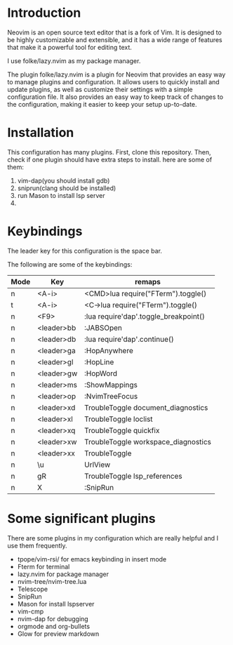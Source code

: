 # Introduction

Neovim is an open source text editor that is a fork of Vim.
It is designed to be highly customizable and extensible, and it has a wide range of features that make it a powerful tool for editing text.

I use folke/lazy.nvim as my package manager.

The plugin folke/lazy.nvim is a plugin for Neovim that provides an easy way to manage plugins and configuration.
It allows users to quickly install and update plugins, as well as customize their settings with a simple configuration file.
It also provides an easy way to keep track of changes to the configuration, making it easier to keep your setup up-to-date.

# Installation

This configuration has many plugins. First, clone this repository. Then, check if
one plugin should have extra steps to install. here are some of them:
1. vim-dap(you should install gdb)
2. sniprun(clang should be installed)
3. run Mason to install lsp server
4. 


# Keybindings

The leader key for this configuration is the space bar.

The following are some of the keybindings:

| Mode | Key          | remaps                                           |
| ---- | ------------ | ------------------------------------------------ |
| n    | \<A-i\>      | \<CMD\>lua require("FTerm").toggle()<CR>         |
| t    | \<A-i\>      | <C-\><C-n><CMD>lua require("FTerm").toggle()<CR> |
| n    | \<F9>        | :lua require'dap'.toggle_breakpoint()<CR>        |
| n    | \<leader\>bb | :JABSOpen<CR>                                    |
| n    | \<leader\>db | :lua require'dap'.continue()<CR>                 |
| n    | \<leader\>ga | :HopAnywhere<CR>                                 |
| n    | \<leader\>gl | :HopLine<CR>                                     |
| n    | \<leader\>gw | :HopWord<CR>                                     |
| n    | \<leader\>ms | :ShowMappings<CR>                                |
| n    | \<leader\>op | :NvimTreeFocus<CR>                               |
| n    | \<leader\>xd | <cmd>TroubleToggle document_diagnostics<cr>      |
| n    | \<leader\>xl | <cmd>TroubleToggle loclist<cr>                   |
| n    | \<leader\>xq | <cmd>TroubleToggle quickfix<cr>                  |
| n    | \<leader\>xw | <cmd>TroubleToggle workspace_diagnostics<cr>     |
| n    | \<leader\>xx | <cmd>TroubleToggle<cr>                           |
| n    | \u           | <Cmd>UrlView<CR>                                 |
| n    | gR           | <cmd>TroubleToggle lsp_references<cr>            |
| n    | X            | :SnipRun<CR>                                     |

# Some significant plugins

There are some plugins in my configuration which are really helpful and I use them frequently.

- tpope/vim-rsi/ for emacs keybinding in insert mode
- Fterm for terminal
- lazy.nvim for package manager
- nvim-tree/nvim-tree.lua
- Telescope
- SnipRun
- Mason for install lspserver
- vim-cmp
- nvim-dap for debugging
- orgmode and org-bullets
- Glow for preview markdown
